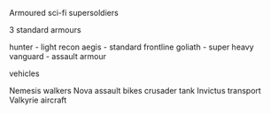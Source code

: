 Armoured sci-fi supersoldiers

3 standard armours

hunter - light recon
aegis - standard frontline 
goliath - super heavy 
vanguard - assault armour

vehicles

Nemesis walkers
Nova assault bikes
crusader tank
Invictus transport
Valkyrie aircraft 